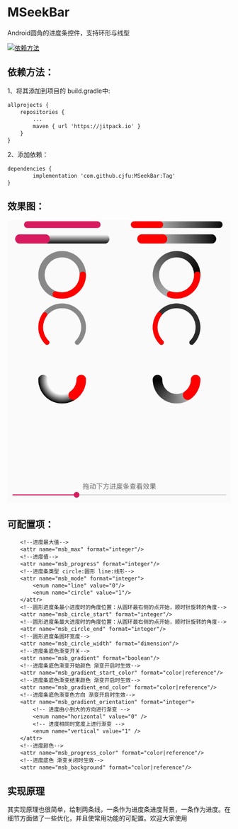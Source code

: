 # MSeekBar
Android圆角的进度条控件，支持环形与线型

[![依赖方法](https://jitpack.io/v/cjfu/MSeekBar.svg)](https://jitpack.io/#cjfu/MSeekBar)

## 依赖方法：

1、将其添加到项目的 build.gradle中:

	allprojects {
		repositories {
			...
			maven { url 'https://jitpack.io' }
		}
	}
  2、添加依赖：

	dependencies {
	        implementation 'com.github.cjfu:MSeekBar:Tag'
	}

## 效果图：

![效果图](https://github.com/cjfu/MSeekBar/blob/master/demo.gif) 

## 可配置项：

        <!--进度最大值-->
        <attr name="msb_max" format="integer"/>
        <!--进度值-->
        <attr name="msb_progress" format="integer"/>
        <!--进度条类型 circle:圆形 line:线形-->
        <attr name="msb_mode" format="integer">
            <enum name="line" value="0"/>
            <enum name="circle" value="1"/>
        </attr>
        <!--圆形进度条最小进度时的角度位置：从圆环最右侧的点开始，顺时针旋转的角度-->
        <attr name="msb_circle_start" format="integer"/>
        <!--圆形进度条最大进度时的角度位置：从圆环最右侧的点开始，顺时针旋转的角度-->
        <attr name="msb_circle_end" format="integer"/>
        <!--圆形进度条圆环宽度-->
        <attr name="msb_circle_width" format="dimension"/>
        <!--进度条底色渐变开关-->
        <attr name="msb_gradient" format="boolean"/>
        <!--进度条底色渐变开始颜色 渐变开启时生效-->
        <attr name="msb_gradient_start_color" format="color|reference"/>
        <!--进度条底色渐变结束颜色 渐变开启时生效-->
        <attr name="msb_gradient_end_color" format="color|reference"/>
        <!--进度条底色渐变色方向 渐变开启时生效-->
        <attr name="msb_gradient_orientation" format="integer">
            <!-- 进度由小到大的方向进行渐变 -->
            <enum name="horizontal" value="0" />
            <!-- 进度相同时宽度上进行渐变 -->
            <enum name="vertical" value="1" />
        </attr>
        <!--进度颜色-->
        <attr name="msb_progress_color" format="color|reference"/>
        <!--进度底色 渐变关闭时生效-->
        <attr name="msb_background" format="color|reference"/>

## 实现原理
其实现原理也很简单，绘制两条线，一条作为进度条进度背景，一条作为进度。在细节方面做了一些优化，并且使常用功能的可配置。欢迎大家使用
